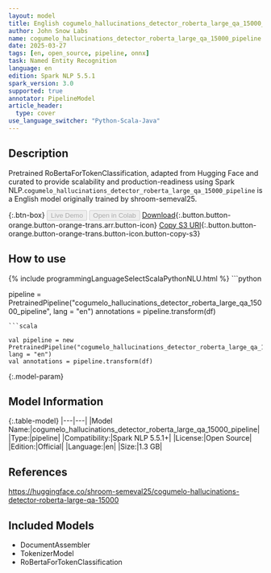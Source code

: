 ```yaml
---
layout: model
title: English cogumelo_hallucinations_detector_roberta_large_qa_15000_pipeline pipeline RoBertaForTokenClassification from shroom-semeval25
author: John Snow Labs
name: cogumelo_hallucinations_detector_roberta_large_qa_15000_pipeline
date: 2025-03-27
tags: [en, open_source, pipeline, onnx]
task: Named Entity Recognition
language: en
edition: Spark NLP 5.5.1
spark_version: 3.0
supported: true
annotator: PipelineModel
article_header:
  type: cover
use_language_switcher: "Python-Scala-Java"
---
```


## Description

Pretrained RoBertaForTokenClassification, adapted from Hugging Face and curated to provide scalability and production-readiness using Spark NLP.`cogumelo_hallucinations_detector_roberta_large_qa_15000_pipeline` is a English model originally trained by shroom-semeval25.

{:.btn-box}
<button class="button button-orange" disabled>Live Demo</button>
<button class="button button-orange" disabled>Open in Colab</button>
[Download](https://s3.amazonaws.com/auxdata.johnsnowlabs.com/public/models/cogumelo_hallucinations_detector_roberta_large_qa_15000_pipeline_en_5.5.1_3.0_1743094067532.zip){:.button.button-orange.button-orange-trans.arr.button-icon}
[Copy S3 URI](s3://auxdata.johnsnowlabs.com/public/models/cogumelo_hallucinations_detector_roberta_large_qa_15000_pipeline_en_5.5.1_3.0_1743094067532.zip){:.button.button-orange.button-orange-trans.button-icon.button-copy-s3}

## How to use



<div class="tabs-box" markdown="1">
{% include programmingLanguageSelectScalaPythonNLU.html %}
```python

pipeline = PretrainedPipeline("cogumelo_hallucinations_detector_roberta_large_qa_15000_pipeline", lang = "en")
annotations =  pipeline.transform(df)   

```
```scala

val pipeline = new PretrainedPipeline("cogumelo_hallucinations_detector_roberta_large_qa_15000_pipeline", lang = "en")
val annotations = pipeline.transform(df)

```
</div>

{:.model-param}
## Model Information

{:.table-model}
|---|---|
|Model Name:|cogumelo_hallucinations_detector_roberta_large_qa_15000_pipeline|
|Type:|pipeline|
|Compatibility:|Spark NLP 5.5.1+|
|License:|Open Source|
|Edition:|Official|
|Language:|en|
|Size:|1.3 GB|

## References

https://huggingface.co/shroom-semeval25/cogumelo-hallucinations-detector-roberta-large-qa-15000

## Included Models

- DocumentAssembler
- TokenizerModel
- RoBertaForTokenClassification